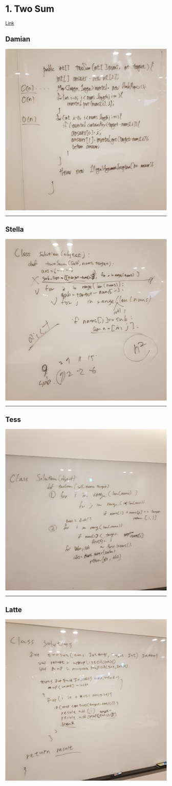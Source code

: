 # 1. Two Sum

[Link](https://leetcode.com/problems/two-sum/)

## Damian
![](./images/20191229_1_damian.jpeg)

---

## Stella
![](./images/20191229_1_stella.jpeg)

---

## Tess
![](./images/20191229_1_tess.jpeg)

---

## Latte
![](./images/20191229_1_latte.jpeg)
